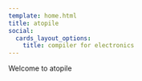 ```yaml
---
template: home.html
title: atopile
social:
  cards_layout_options:
    title: compiler for electronics
---
```


Welcome to atopile
